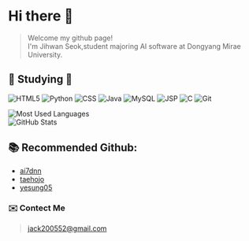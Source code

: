 # Hi there 👋
>Welcome my github page!  
>I'm Jihwan Seok,student majoring AI software at Dongyang Mirae University.
  
  
  ## 📖 Studying 📖
![HTML5](https://img.shields.io/badge/HTML5-%23E34F26.svg?style=flat&logo=html5&logoColor=white)
![Python](https://img.shields.io/badge/Python-%233B8EBB.svg?style=flat&logo=python&logoColor=white)
![CSS](https://img.shields.io/badge/CSS-%231572B6.svg?style=flat&logo=css3&logoColor=white)
![Java](https://img.shields.io/badge/Java-%23F7A800.svg?style=flat&logo=java&logoColor=white)
![MySQL](https://img.shields.io/badge/MySQL-%2300A1E4.svg?style=flat&logo=mysql&logoColor=white)
![JSP](https://img.shields.io/badge/JSP-%23F7B400.svg?style=flat&logo=java&logoColor=white)
![C](https://img.shields.io/badge/C-%2300599C.svg?style=flat&logo=c&logoColor=white)
![Git](https://img.shields.io/badge/Git-%23F1502F.svg?style=flat&logo=git&logoColor=white)  


  ![Most Used Languages](https://github-readme-stats.vercel.app/api/top-langs/?username=AJihwan&layout=compact)  
  ![GitHub Stats](https://github-readme-stats.vercel.app/api?username=AJihwan&show_icons=true&hide_title=true)





## 📚 **Recommended Github**:  
- [ai7dnn](https://github.com/ai7dnn)
- [taehojo](https://github.com/taehojo)
- [yesung05](https://github.com/yesung05)

### ✉️ **Contect Me**
>jack200552@gmail.com
   
